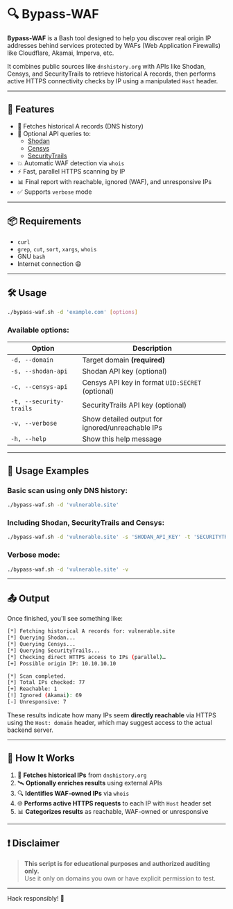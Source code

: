 # 🔍 Bypass-WAF

**Bypass-WAF** is a Bash tool designed to help you discover real origin IP addresses behind services protected by WAFs (Web Application Firewalls) like Cloudflare, Akamai, Imperva, etc.

It combines public sources like `dnshistory.org` with APIs like Shodan, Censys, and SecurityTrails to retrieve historical A records, then performs active HTTPS connectivity checks by IP using a manipulated `Host` header.

---

## 🚀 Features

- 🔎 Fetches historical A records (DNS history)
- 🔐 Optional API queries to:
  - [Shodan](https://www.shodan.io/)
  - [Censys](https://search.censys.io/)
  - [SecurityTrails](https://securitytrails.com/)
- 💥 Automatic WAF detection via `whois`
- ⚡ Fast, parallel HTTPS scanning by IP
- 📊 Final report with reachable, ignored (WAF), and unresponsive IPs
- ✅ Supports `verbose` mode

---

## 📦 Requirements

- `curl`
- `grep`, `cut`, `sort`, `xargs`, `whois`
- GNU `bash`
- Internet connection 😄

---

## 🛠 Usage

```bash
./bypass-waf.sh -d 'example.com' [options]
```

### Available options:

| Option                     | Description                                           |
|---------------------------|-------------------------------------------------------|
| `-d, --domain`            | Target domain **(required)**                         |
| `-s, --shodan-api`        | Shodan API key (optional)                            |
| `-c, --censys-api`        | Censys API key in format `UID:SECRET` (optional)     |
| `-t, --security-trails`   | SecurityTrails API key (optional)                    |
| `-v, --verbose`           | Show detailed output for ignored/unreachable IPs     |
| `-h, --help`              | Show this help message                               |

---

## 🧪 Usage Examples

### Basic scan using only DNS history:
```bash
./bypass-waf.sh -d 'vulnerable.site'
```

### Including Shodan, SecurityTrails and Censys:
```bash
./bypass-waf.sh -d 'vulnerable.site' -s 'SHODAN_API_KEY' -t 'SECURITYTRAILS_API_KEY' -c 'UID:SECRET'
```

### Verbose mode:
```bash
./bypass-waf.sh -d 'vulnerable.site' -v
```

---

## 📤 Output

Once finished, you'll see something like:

```bash
[*] Fetching historical A records for: vulnerable.site
[*] Querying Shodan...
[*] Querying Censys...
[*] Querying SecurityTrails...
[*] Checking direct HTTPS access to IPs (parallel)…
[+] Possible origin IP: 10.10.10.10

[*] Scan completed.
[*] Total IPs checked: 77
[+] Reachable: 1
[!] Ignored (Akamai): 69
[-] Unresponsive: 7
```

These results indicate how many IPs seem **directly reachable** via HTTPS using the `Host: domain` header, which may suggest access to the actual backend server.

---

## 🧠 How It Works

1. 🔎 **Fetches historical IPs** from `dnshistory.org`
2. 🛰️ **Optionally enriches results** using external APIs
3. 🔍 **Identifies WAF-owned IPs** via `whois`
4. 🌐 **Performs active HTTPS requests** to each IP with `Host` header set
5. 📊 **Categorizes results** as reachable, WAF-owned or unresponsive

---

## ❗ Disclaimer

> **This script is for educational purposes and authorized auditing only.**  
> Use it only on domains you own or have explicit permission to test.

---

Hack responsibly! 🔐
